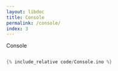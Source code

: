 ```yaml
---
layout: libdoc
title: Console
permalink: /console/
index: 3
---
```


Console

```cpp
```

```cpp
{% include_relative code/Console.ino %}
```
